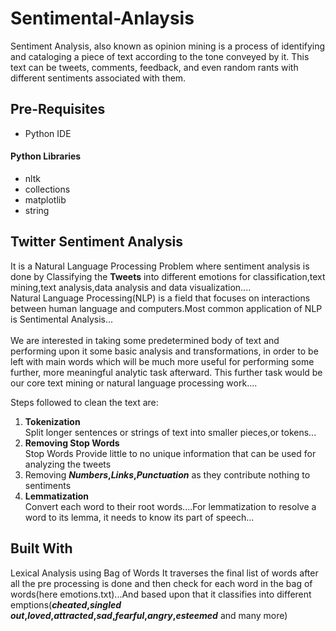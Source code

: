 # Sentimental-Anlaysis

Sentiment Analysis, also known as opinion mining is a process of identifying and cataloging a piece of text according to the tone conveyed by it. This text can be tweets, comments, feedback, and even random rants with different sentiments associated with them.

## Pre-Requisites

  * Python IDE

  #### Python Libraries
  
  * nltk
  * collections
  * matplotlib
  * string

## Twitter Sentiment Analysis

  It is a Natural Language Processing Problem where sentiment analysis is done by Classifying the **Tweets** into different emotions for classification,text mining,text analysis,data analysis and data visualization....<br />Natural Language Processing(NLP) is a field that focuses on interactions between human language and computers.Most common application of NLP is Sentimental Analysis...<br /><br />We are interested in taking some predetermined body of text and performing upon it some basic analysis and transformations, in order to be left with main words which will be much more useful for performing some further, more meaningful analytic task afterward. This further task would be our core text mining or natural language processing work....
  
  Steps followed to clean the text are:
  
  1. **Tokenization**<br />
    Split longer sentences or strings of text into smaller pieces,or tokens...
  2. **Removing Stop Words**<br />
    Stop Words Provide little to no unique information that can be used for analyzing the tweets
  3. Removing **_Numbers_,_Links_,_Punctuation_** as they contribute nothing to sentiments
  4. **Lemmatization**<br />
    Convert each word to their root words....For lemmatization to resolve a word to its lemma, it needs to know its part of speech...

## Built With
  
  Lexical Analysis using Bag of Words
  It traverses the final list of words after all the pre processing is done and then check for each word in the bag of words(here emotions.txt)...And based upon that it classifies into different emptions(**_cheated_,_singled out_,_loved_,_attracted_,_sad_,_fearful_,_angry_,_esteemed_** and many more)
